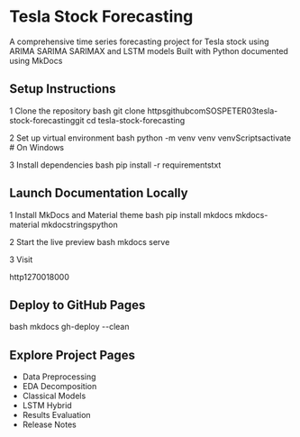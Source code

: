 # Tesla Stock Forecasting

A comprehensive time series forecasting project for Tesla stock using ARIMA SARIMA SARIMAX and LSTM models Built with Python documented using MkDocs

##  Setup Instructions

1 Clone the repository
   bash
   git clone httpsgithubcomSOSPETER03tesla-stock-forecastinggit
   cd tesla-stock-forecasting
   

2 Set up virtual environment
   bash
   python -m venv venv
   venvScriptsactivate  # On Windows
   

3 Install dependencies
   bash
   pip install -r requirementstxt
   

##  Launch Documentation Locally

1 Install MkDocs and Material theme
   bash
   pip install mkdocs mkdocs-material mkdocstringspython
   

2 Start the live preview
   bash
   mkdocs serve
   

3 Visit
   
   http1270018000
   

##  Deploy to GitHub Pages

bash
mkdocs gh-deploy --clean


##  Explore Project Pages

-  Data Preprocessing
-  EDA  Decomposition
-  Classical Models
-  LSTM  Hybrid
-  Results  Evaluation
-  Release Notes
